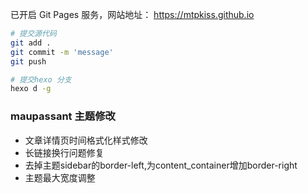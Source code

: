 
已开启 Git Pages 服务，网站地址： https://mtpkiss.github.io

```bash
# 提交源代码
git add .
git commit -m 'message'
git push

# 提交hexo 分支 
hexo d -g
```


### maupassant 主题修改
+ 文章详情页时间格式化样式修改
+ 长链接换行问题修复
+ 去掉主题sidebar的border-left,为content_container增加border-right
+ 主题最大宽度调整
